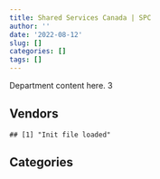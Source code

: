 ```yaml
---
title: Shared Services Canada | SPC
author: ''
date: '2022-08-12'
slug: []
categories: []
tags: []
---
```


<script src="/rmarkdown-libs/htmlwidgets/htmlwidgets.js"></script>
<link href="/rmarkdown-libs/datatables-css/datatables-crosstalk.css" rel="stylesheet" />
<script src="/rmarkdown-libs/datatables-binding/datatables.js"></script>
<script src="/rmarkdown-libs/jquery/jquery-3.6.0.min.js"></script>
<link href="/rmarkdown-libs/dt-core/css/jquery.dataTables.min.css" rel="stylesheet" />
<link href="/rmarkdown-libs/dt-core/css/jquery.dataTables.extra.css" rel="stylesheet" />
<script src="/rmarkdown-libs/dt-core/js/jquery.dataTables.min.js"></script>
<link href="/rmarkdown-libs/crosstalk/css/crosstalk.min.css" rel="stylesheet" />
<script src="/rmarkdown-libs/crosstalk/js/crosstalk.min.js"></script>
<script src="/rmarkdown-libs/htmlwidgets/htmlwidgets.js"></script>
<link href="/rmarkdown-libs/datatables-css/datatables-crosstalk.css" rel="stylesheet" />
<script src="/rmarkdown-libs/datatables-binding/datatables.js"></script>
<script src="/rmarkdown-libs/jquery/jquery-3.6.0.min.js"></script>
<link href="/rmarkdown-libs/dt-core/css/jquery.dataTables.min.css" rel="stylesheet" />
<link href="/rmarkdown-libs/dt-core/css/jquery.dataTables.extra.css" rel="stylesheet" />
<script src="/rmarkdown-libs/dt-core/js/jquery.dataTables.min.js"></script>
<link href="/rmarkdown-libs/crosstalk/css/crosstalk.min.css" rel="stylesheet" />
<script src="/rmarkdown-libs/crosstalk/js/crosstalk.min.js"></script>

Department content here. 3

## Vendors

    ## [1] "Init file loaded"

<div id="htmlwidget-1" style="width:100%;height:auto;" class="datatables html-widget"></div>
<script type="application/json" data-for="htmlwidget-1">{"x":{"filter":"none","vertical":false,"data":[["<a href=\"/vendors/1019837_ontario/\">1019837 ONTARIO<\/a>","<a href=\"/vendors/2keys/\">2KEYS<\/a>","<a href=\"/vendors/3d_datacomm/\">3D DATACOMM<\/a>","<a href=\"/vendors/4plan_consulting/\">4PLAN CONSULTING<\/a>","<a href=\"/vendors/529040_ontario_and_880382/\">529040 ONTARIO AND 880382<\/a>","<a href=\"/vendors/accenture/\">ACCENTURE<\/a>","<a href=\"/vendors/access_2_networks/\">ACCESS 2 NETWORKS<\/a>","<a href=\"/vendors/adga_group/\">ADGA GROUP<\/a>","<a href=\"/vendors/adobe/\">ADOBE<\/a>","<a href=\"/vendors/adrm_technology_consulting/\">ADRM TECHNOLOGY CONSULTING<\/a>","<a href=\"/vendors/advanced_business_interiors/\">ADVANCED BUSINESS INTERIORS<\/a>","<a href=\"/vendors/advanced_chippewa_technologies/\">ADVANCED CHIPPEWA TECHNOLOGIES<\/a>","<a href=\"/vendors/altis_human_resources/\">ALTIS HUMAN RESOURCES<\/a>","<a href=\"/vendors/amazon/\">AMAZON<\/a>","<a href=\"/vendors/anixter_canada/\">ANIXTER CANADA<\/a>","<a href=\"/vendors/applied_electonics/\">APPLIED ELECTONICS<\/a>","<a href=\"/vendors/apption/\">APPTION<\/a>","<a href=\"/vendors/ari_financial_services/\">ARI FINANCIAL SERVICES<\/a>","<a href=\"/vendors/artemp_personnel_services/\">ARTEMP PERSONNEL SERVICES<\/a>","<a href=\"/vendors/asokan_business_interiors/\">ASOKAN BUSINESS INTERIORS<\/a>","<a href=\"/vendors/atlantic_business_interiors/\">ATLANTIC BUSINESS INTERIORS<\/a>","<a href=\"/vendors/attachmate/\">ATTACHMATE<\/a>","<a href=\"/vendors/avi_spl_canada/\">AVI SPL CANADA<\/a>","<a href=\"/vendors/b_l_associates/\">B L ASSOCIATES<\/a>","<a href=\"/vendors/bdo_canada/\">BDO CANADA<\/a>","<a href=\"/vendors/bell_and_howell_canada/\">BELL AND HOWELL CANADA<\/a>","<a href=\"/vendors/bell_canada/\">BELL CANADA<\/a>","<a href=\"/vendors/black_mcdonald/\">BLACK MCDONALD<\/a>","<a href=\"/vendors/blackberry/\">BLACKBERRY<\/a>","<a href=\"/vendors/bmc_software_canada/\">BMC SOFTWARE CANADA<\/a>","<a href=\"/vendors/bp_m_government_im_it_consulting/\">BP M GOVERNMENT IM IT CONSULTING<\/a>","<a href=\"/vendors/bragg_communications/\">BRAGG COMMUNICATIONS<\/a>","<a href=\"/vendors/brookfield_global_integrated_solutions/\">BROOKFIELD GLOBAL INTEGRATED SOLUTIONS<\/a>","<a href=\"/vendors/cache_computer_consulting/\">CACHE COMPUTER CONSULTING<\/a>","<a href=\"/vendors/calian/\">CALIAN<\/a>","<a href=\"/vendors/canadian_corps_of_commissionaires/\">CANADIAN CORPS OF COMMISSIONAIRES<\/a>","<a href=\"/vendors/canon/\">CANON<\/a>","<a href=\"/vendors/carahsoft_technology/\">CARAHSOFT TECHNOLOGY<\/a>","<a href=\"/vendors/cbci_telecom/\">CBCI TELECOM<\/a>","<a href=\"/vendors/cdw_canada/\">CDW CANADA<\/a>","<a href=\"/vendors/cellebrite/\">CELLEBRITE<\/a>","<a href=\"/vendors/cgi/\">CGI<\/a>","<a href=\"/vendors/channel_management_international/\">CHANNEL MANAGEMENT INTERNATIONAL<\/a>","<a href=\"/vendors/charron_human_resources/\">CHARRON HUMAN RESOURCES<\/a>","<a href=\"/vendors/cistel_technology/\">CISTEL TECHNOLOGY<\/a>","<a href=\"/vendors/citrix/\">CITRIX<\/a>","<a href=\"/vendors/click_networks/\">CLICK NETWORKS<\/a>","<a href=\"/vendors/closereach/\">CLOSEREACH<\/a>","<a href=\"/vendors/cnw_group/\">CNW GROUP<\/a>","<a href=\"/vendors/co_ven/\">CO VEN<\/a>","<a href=\"/vendors/cofomo/\">COFOMO<\/a>","<a href=\"/vendors/combat_networks/\">COMBAT NETWORKS<\/a>","<a href=\"/vendors/commvault_systems/\">COMMVAULT SYSTEMS<\/a>","<a href=\"/vendors/compucom_canada/\">COMPUCOM CANADA<\/a>","<a href=\"/vendors/computer_associates_canada/\">COMPUTER ASSOCIATES CANADA<\/a>","<a href=\"/vendors/compuware_of_canada/\">COMPUWARE OF CANADA<\/a>","<a href=\"/vendors/conexsys/\">CONEXSYS<\/a>","<a href=\"/vendors/coradix_technology_consulting/\">CORADIX TECHNOLOGY CONSULTING<\/a>","<a href=\"/vendors/cossette_communications/\">COSSETTE COMMUNICATIONS<\/a>","<a href=\"/vendors/csdc_systems/\">CSDC SYSTEMS<\/a>","<a href=\"/vendors/cytelligence/\">CYTELLIGENCE<\/a>","<a href=\"/vendors/dalhousie_university/\">DALHOUSIE UNIVERSITY<\/a>","<a href=\"/vendors/dalian_enterprises/\">DALIAN ENTERPRISES<\/a>","<a href=\"/vendors/decisive_technologies/\">DECISIVE TECHNOLOGIES<\/a>","<a href=\"/vendors/dell_computer/\">DELL COMPUTER<\/a>","<a href=\"/vendors/deloitte_and_touche/\">DELOITTE AND TOUCHE<\/a>","<a href=\"/vendors/diligens/\">DILIGENS<\/a>","<a href=\"/vendors/dls_technology/\">DLS TECHNOLOGY<\/a>","<a href=\"/vendors/dnr_consulting_group/\">DNR CONSULTING GROUP<\/a>","<a href=\"/vendors/donna_cona/\">DONNA CONA<\/a>","<a href=\"/vendors/eagle_professional_resources/\">EAGLE PROFESSIONAL RESOURCES<\/a>","<a href=\"/vendors/eclipsys_solutions/\">ECLIPSYS SOLUTIONS<\/a>","<a href=\"/vendors/ecole_de_langues_abce/\">ECOLE DE LANGUES ABCE<\/a>","<a href=\"/vendors/ecole_de_langues_la_cite/\">ECOLE DE LANGUES LA CITE<\/a>","<a href=\"/vendors/emcon_services/\">EMCON SERVICES<\/a>","<a href=\"/vendors/empowered_networks/\">EMPOWERED NETWORKS<\/a>","<a href=\"/vendors/entrust/\">ENTRUST<\/a>","<a href=\"/vendors/environics_research_group/\">ENVIRONICS RESEARCH GROUP<\/a>","<a href=\"/vendors/ernst_young/\">ERNST YOUNG<\/a>","<a href=\"/vendors/etico/\">ETICO<\/a>","<a href=\"/vendors/excel_human_resources/\">EXCEL HUMAN RESOURCES<\/a>","<a href=\"/vendors/fast_forward_french/\">FAST FORWARD FRENCH<\/a>","<a href=\"/vendors/fast_track_staffing/\">FAST TRACK STAFFING<\/a>","<a href=\"/vendors/fca_canada/\">FCA CANADA<\/a>","<a href=\"/vendors/fmc_professionals/\">FMC PROFESSIONALS<\/a>","<a href=\"/vendors/ford_motor_company/\">FORD MOTOR COMPANY<\/a>","<a href=\"/vendors/forrester_research/\">FORRESTER RESEARCH<\/a>","<a href=\"/vendors/gartner/\">GARTNER<\/a>","<a href=\"/vendors/general_motors/\">GENERAL MOTORS<\/a>","<a href=\"/vendors/genesis_integration/\">GENESIS INTEGRATION<\/a>","<a href=\"/vendors/glasshouse_systems/\">GLASSHOUSE SYSTEMS<\/a>","<a href=\"/vendors/global_knowledge/\">GLOBAL KNOWLEDGE<\/a>","<a href=\"/vendors/global_upholstery/\">GLOBAL UPHOLSTERY<\/a>","<a href=\"/vendors/goss_gilroy/\">GOSS GILROY<\/a>","<a href=\"/vendors/grand_toy/\">GRAND TOY<\/a>","<a href=\"/vendors/graybridge_international_consulting/\">GRAYBRIDGE INTERNATIONAL CONSULTING<\/a>","<a href=\"/vendors/haworth/\">HAWORTH<\/a>","<a href=\"/vendors/hewlett_packard/\">HEWLETT PACKARD<\/a>","<a href=\"/vendors/hitachi_data_systems/\">HITACHI DATA SYSTEMS<\/a>","<a href=\"/vendors/horizant/\">HORIZANT<\/a>","<a href=\"/vendors/hubspoke/\">HUBSPOKE<\/a>","<a href=\"/vendors/hypertec/\">HYPERTEC<\/a>","<a href=\"/vendors/i4c_information_technology/\">I4C INFORMATION TECHNOLOGY<\/a>","<a href=\"/vendors/ibiska_telecom/\">IBISKA TELECOM<\/a>","<a href=\"/vendors/ibm_canada/\">IBM CANADA<\/a>","<a href=\"/vendors/iceberg_networks/\">ICEBERG NETWORKS<\/a>","<a href=\"/vendors/ifathom/\">IFATHOM<\/a>","<a href=\"/vendors/info_tech_research_group/\">INFO TECH RESEARCH GROUP<\/a>","<a href=\"/vendors/inland_audio_visual/\">INLAND AUDIO VISUAL<\/a>","<a href=\"/vendors/inmarsat_solutions/\">INMARSAT SOLUTIONS<\/a>","<a href=\"/vendors/insa/\">INSA<\/a>","<a href=\"/vendors/integra_networks/\">INTEGRA NETWORKS<\/a>","<a href=\"/vendors/interactive_audio_visual/\">INTERACTIVE AUDIO VISUAL<\/a>","<a href=\"/vendors/international_safety_research/\">INTERNATIONAL SAFETY RESEARCH<\/a>","<a href=\"/vendors/ipsos/\">IPSOS<\/a>","<a href=\"/vendors/ipss/\">IPSS<\/a>","<a href=\"/vendors/iron_mountain/\">IRON MOUNTAIN<\/a>","<a href=\"/vendors/itex/\">ITEX<\/a>","<a href=\"/vendors/keydata_associates/\">KEYDATA ASSOCIATES<\/a>","<a href=\"/vendors/konica_minolta_business_solutions/\">KONICA MINOLTA BUSINESS SOLUTIONS<\/a>","<a href=\"/vendors/kpmg/\">KPMG<\/a>","<a href=\"/vendors/kyndryl_canada/\">KYNDRYL CANADA<\/a>","<a href=\"/vendors/l3harris/\">L3HARRIS<\/a>","<a href=\"/vendors/language_research_development_group/\">LANGUAGE RESEARCH DEVELOPMENT GROUP<\/a>","<a href=\"/vendors/lannick_contract_solutions/\">LANNICK CONTRACT SOLUTIONS<\/a>","<a href=\"/vendors/laurentian_technologies/\">LAURENTIAN TECHNOLOGIES<\/a>","<a href=\"/vendors/le_corps_canadien_des/\">LE CORPS CANADIEN DES<\/a>","<a href=\"/vendors/lumina_it/\">LUMINA IT<\/a>","<a href=\"/vendors/manpower_services_canada/\">MANPOWER SERVICES CANADA<\/a>","<a href=\"/vendors/maplesoft_consulting/\">MAPLESOFT CONSULTING<\/a>","<a href=\"/vendors/maxsys_staffing_and_consulting/\">MAXSYS STAFFING AND CONSULTING<\/a>","<a href=\"/vendors/mcafee_international/\">MCAFEE INTERNATIONAL<\/a>","<a href=\"/vendors/mdos_consulting/\">MDOS CONSULTING<\/a>","<a href=\"/vendors/media_q/\">MEDIA Q<\/a>","<a href=\"/vendors/messa_computing/\">MESSA COMPUTING<\/a>","<a href=\"/vendors/metocean_telematics/\">METOCEAN TELEMATICS<\/a>","<a href=\"/vendors/michael_wager_consulting/\">MICHAEL WAGER CONSULTING<\/a>","<a href=\"/vendors/micro_focus_canada/\">MICRO FOCUS CANADA<\/a>","<a href=\"/vendors/microsoft_canada/\">MICROSOFT CANADA<\/a>","<a href=\"/vendors/mindwire_systems/\">MINDWIRE SYSTEMS<\/a>","<a href=\"/vendors/mishkumi_technologies/\">MISHKUMI TECHNOLOGIES<\/a>","<a href=\"/vendors/mnp/\">MNP<\/a>","<a href=\"/vendors/modis_canada/\">MODIS CANADA<\/a>","<a href=\"/vendors/moore_canada/\">MOORE CANADA<\/a>","<a href=\"/vendors/mts_allstream/\">MTS ALLSTREAM<\/a>","<a href=\"/vendors/nattiq/\">NATTIQ<\/a>","<a href=\"/vendors/nav_canada/\">NAV CANADA<\/a>","<a href=\"/vendors/navpoint_consulting_group/\">NAVPOINT CONSULTING GROUP<\/a>","<a href=\"/vendors/newfound_recruiting/\">NEWFOUND RECRUITING<\/a>","<a href=\"/vendors/nisha_techonologies/\">NISHA TECHONOLOGIES<\/a>","<a href=\"/vendors/nissan_canada/\">NISSAN CANADA<\/a>","<a href=\"/vendors/nitam_solutions/\">NITAM SOLUTIONS<\/a>","<a href=\"/vendors/nortac_defence/\">NORTAC DEFENCE<\/a>","<a href=\"/vendors/northwestel/\">NORTHWESTEL<\/a>","<a href=\"/vendors/nova_networks/\">NOVA NETWORKS<\/a>","<a href=\"/vendors/onx_enterprise_solutions/\">ONX ENTERPRISE SOLUTIONS<\/a>","<a href=\"/vendors/openframe_technologies/\">OPENFRAME TECHNOLOGIES<\/a>","<a href=\"/vendors/opentext/\">OPENTEXT<\/a>","<a href=\"/vendors/oproma/\">OPROMA<\/a>","<a href=\"/vendors/optiv_canada_federal/\">OPTIV CANADA FEDERAL<\/a>","<a href=\"/vendors/oracle_canada/\">ORACLE CANADA<\/a>","<a href=\"/vendors/orangutech/\">ORANGUTECH<\/a>","<a href=\"/vendors/phaselock_systems_international/\">PHASELOCK SYSTEMS INTERNATIONAL<\/a>","<a href=\"/vendors/pitney_bowes/\">PITNEY BOWES<\/a>","<a href=\"/vendors/pleiad_canada/\">PLEIAD CANADA<\/a>","<a href=\"/vendors/portage_personnel/\">PORTAGE PERSONNEL<\/a>","<a href=\"/vendors/postmedia_network/\">POSTMEDIA NETWORK<\/a>","<a href=\"/vendors/pragmatic_conferencing/\">PRAGMATIC CONFERENCING<\/a>","<a href=\"/vendors/pricewaterhouse_coopers/\">PRICEWATERHOUSE COOPERS<\/a>","<a href=\"/vendors/printers_plus/\">PRINTERS PLUS<\/a>","<a href=\"/vendors/prologic_systems/\">PROLOGIC SYSTEMS<\/a>","<a href=\"/vendors/promaxis/\">PROMAXIS<\/a>","<a href=\"/vendors/prosci_canada/\">PROSCI CANADA<\/a>","<a href=\"/vendors/protak_consulting_group/\">PROTAK CONSULTING GROUP<\/a>","<a href=\"/vendors/purelogic/\">PURELOGIC<\/a>","<a href=\"/vendors/purespirit_solutions/\">PURESPIRIT SOLUTIONS<\/a>","<a href=\"/vendors/qmr/\">QMR<\/a>","<a href=\"/vendors/quantum_management_services/\">QUANTUM MANAGEMENT SERVICES<\/a>","<a href=\"/vendors/quintet_consulting/\">QUINTET CONSULTING<\/a>","<a href=\"/vendors/r_e_gilmore_investments/\">R E GILMORE INVESTMENTS<\/a>","<a href=\"/vendors/r2i/\">R2I<\/a>","<a href=\"/vendors/randstad/\">RANDSTAD<\/a>","<a href=\"/vendors/raymond_chabot_grant_thornton/\">RAYMOND CHABOT GRANT THORNTON<\/a>","<a href=\"/vendors/rogers/\">ROGERS<\/a>","<a href=\"/vendors/salesforce_canada/\">SALESFORCE CANADA<\/a>","<a href=\"/vendors/sap/\">SAP<\/a>","<a href=\"/vendors/sas_institute/\">SAS INSTITUTE<\/a>","<a href=\"/vendors/sasktel/\">SASKTEL<\/a>","<a href=\"/vendors/scalar_decisions/\">SCALAR DECISIONS<\/a>","<a href=\"/vendors/securekey_technologies/\">SECUREKEY TECHNOLOGIES<\/a>","<a href=\"/vendors/sensus_communication_solutions/\">SENSUS COMMUNICATION SOLUTIONS<\/a>","<a href=\"/vendors/shaw_cable/\">SHAW CABLE<\/a>","<a href=\"/vendors/shi_canada/\">SHI CANADA<\/a>","<a href=\"/vendors/si_systems/\">SI SYSTEMS<\/a>","<a href=\"/vendors/sierra_systems_group/\">SIERRA SYSTEMS GROUP<\/a>","<a href=\"/vendors/simex_defence/\">SIMEX DEFENCE<\/a>","<a href=\"/vendors/simplex_grinnell/\">SIMPLEX GRINNELL<\/a>","<a href=\"/vendors/softchoice/\">SOFTCHOICE<\/a>","<a href=\"/vendors/sra_staffing_solutions/\">SRA STAFFING SOLUTIONS<\/a>","<a href=\"/vendors/stoneworks_technologies/\">STONEWORKS TECHNOLOGIES<\/a>","<a href=\"/vendors/subaru_canada/\">SUBARU CANADA<\/a>","<a href=\"/vendors/synersolutions_technologies/\">SYNERSOLUTIONS TECHNOLOGIES<\/a>","<a href=\"/vendors/systematix_solutions/\">SYSTEMATIX SOLUTIONS<\/a>","<a href=\"/vendors/systemscope/\">SYSTEMSCOPE<\/a>","<a href=\"/vendors/tecsis/\">TECSIS<\/a>","<a href=\"/vendors/teknion/\">TEKNION<\/a>","<a href=\"/vendors/teksystems_canada/\">TEKSYSTEMS CANADA<\/a>","<a href=\"/vendors/telecom_computer_services/\">TELECOM COMPUTER SERVICES<\/a>","<a href=\"/vendors/telesat/\">TELESAT<\/a>","<a href=\"/vendors/telus_canada/\">TELUS CANADA<\/a>","<a href=\"/vendors/teramach_technologies/\">TERAMACH TECHNOLOGIES<\/a>","<a href=\"/vendors/tes_contract_services/\">TES CONTRACT SERVICES<\/a>","<a href=\"/vendors/testforce_systems/\">TESTFORCE SYSTEMS<\/a>","<a href=\"/vendors/thales/\">THALES<\/a>","<a href=\"/vendors/the_aim_group/\">THE AIM GROUP<\/a>","<a href=\"/vendors/the_it_broker/\">THE IT BROKER<\/a>","<a href=\"/vendors/the_ktl_group/\">THE KTL GROUP<\/a>","<a href=\"/vendors/the_mathworks/\">THE MATHWORKS<\/a>","<a href=\"/vendors/the_right_door_consulting/\">THE RIGHT DOOR CONSULTING<\/a>","<a href=\"/vendors/thomas_schmidt/\">THOMAS SCHMIDT<\/a>","<a href=\"/vendors/tiree/\">TIREE<\/a>","<a href=\"/vendors/toshiba_canada/\">TOSHIBA CANADA<\/a>","<a href=\"/vendors/totem_offisource/\">TOTEM OFFISOURCE<\/a>","<a href=\"/vendors/toyota_canada/\">TOYOTA CANADA<\/a>","<a href=\"/vendors/tpg_technology_consultants/\">TPG TECHNOLOGY CONSULTANTS<\/a>","<a href=\"/vendors/track24_canada/\">TRACK24 CANADA<\/a>","<a href=\"/vendors/transpolar_technology/\">TRANSPOLAR TECHNOLOGY<\/a>","<a href=\"/vendors/trm_technologies/\">TRM TECHNOLOGIES<\/a>","<a href=\"/vendors/tundra_technical_solutions/\">TUNDRA TECHNICAL SOLUTIONS<\/a>","<a href=\"/vendors/turtle_island_staffing/\">TURTLE ISLAND STAFFING<\/a>","<a href=\"/vendors/unisoft_international/\">UNISOFT INTERNATIONAL<\/a>","<a href=\"/vendors/unisys_canada/\">UNISYS CANADA<\/a>","<a href=\"/vendors/united_rentals_of_canada/\">UNITED RENTALS OF CANADA<\/a>","<a href=\"/vendors/university_of_new_brunswick/\">UNIVERSITY OF NEW BRUNSWICK<\/a>","<a href=\"/vendors/valcom_consulting/\">VALCOM CONSULTING<\/a>","<a href=\"/vendors/veritaaq_technology_house/\">VERITAAQ TECHNOLOGY HOUSE<\/a>","<a href=\"/vendors/veritas_technologies/\">VERITAS TECHNOLOGIES<\/a>","<a href=\"/vendors/vmware/\">VMWARE<\/a>","<a href=\"/vendors/westbury_national_show_systems/\">WESTBURY NATIONAL SHOW SYSTEMS<\/a>","<a href=\"/vendors/wolters_kluwer/\">WOLTERS KLUWER<\/a>","<a href=\"/vendors/workdynamics_technologies/\">WORKDYNAMICS TECHNOLOGIES<\/a>","<a href=\"/vendors/xerox/\">XEROX<\/a>","<a href=\"/vendors/zayo_canada/\">ZAYO CANADA<\/a>","<a href=\"/vendors/zycom/\">ZYCOM<\/a>"],["$    187,716.31","$ 10,025,148.30","$     86,917.80",null,"$    192,476.19",null,"$  2,188,013.17","$  5,771,787.96","$  1,672,299.14","$  4,858,808.45","$    170,270.06","$  7,372,130.12","$    174,923.31",null,"$    174,050.37","$    186,332.92",null,"$        110.26","$          0.00","$     54,843.03",null,"$    264,715.13","$  1,616,921.14","$  1,500,286.03","$     13,438.91","$  1,904,138.04","$304,375,307.14",null,"$  4,638,623.70","$  3,356,602.09","$    262,675.51","$  2,234,837.59",null,null,"$    552,232.59","$  3,191,175.24","$    955,365.99","$  4,313,987.30","$  3,850,654.67","$  2,109,875.07","$    924,620.64","$  4,982,617.92","$    232,696.89",null,"$    375,723.24","$  3,676,498.56","$  8,778,082.83","$    159,652.74","$      4,368.07",null,"$  2,448,993.46","$  9,680,859.81","$  5,421,483.28","$ 17,417,512.62","$ 25,648,807.65","$  1,841,903.86","$  8,012,598.61","$    563,970.12","$     31,693.02","$     33,808.32","$  2,910,136.99",null,"$  1,028,150.35","$ 12,631,083.60","$ 13,657,648.86","$  1,025,412.19","$  1,300,709.97","$     67,610.92","$ 12,431,497.59","$  1,576,696.48",null,"$  9,758,505.51","$    166,977.51",null,"$     61,020.00","$  1,856,628.47","$  4,699,197.99","$     29,816.85","$     24,860.00","$  1,852,502.77","$    604,998.73","$    182,171.42","$     79,575.66","$    477,559.27","$    660,968.60",null,"$    106,145.54","$  3,202,300.54","$    296,930.57","$    301,682.40","$  1,311,504.89","$    596,104.37","$     28,722.76","$     14,690.00",null,null,null,"$ 16,184,058.48","$ 13,352,102.73","$     68,333.11","$     22,995.00","$     47,033.86",null,"$ 13,104,679.17","$262,086,933.97","$    199,697.64",null,"$     38,688.99",null,"$ 23,000,523.95","$ 12,941,402.96","$  1,198,714.17","$     34,708.16","$    207,812.52","$    148,241.88","$ 10,535,266.33","$    326,244.38","$ 25,676,661.08",null,"$     80,229.75",null,"$  1,189,623.32","$    148,036.41","$  1,852,304.64",null,"$     90,802.61","$    563,265.56","$    104,281.34","$     17,535.40","$ 18,961,641.16","$    806,796.83","$  5,581,358.08","$    338,582.45","$     28,250.00","$    392,754.98","$  4,839,608.70","$    630,042.11","$  8,068,408.92","$ 97,871,568.83","$    500,003.55","$      1,076.69","$    301,792.41","$  4,839,664.99","$    346,902.21","$  4,683,492.08",null,"$     26,291.33","$    381,135.84",null,"$  1,039,836.53","$    656,203.13",null,"$  4,194,194.97","$  4,205,428.47","$     30,437.75","$ 16,068,158.75",null,null,null,"$     52,468.98","$ 10,331,364.16","$    132,746.75","$     90,238.68","$     61,571.37","$     48,326.70","$    136,764.21","$     68,027.73","$  3,720,419.69","$ 12,465,958.19","$     15,497.75","$    119,735.16","$    139,212.71","$    150,502.44","$    806,654.84","$  1,617,447.98","$     72,269.65","$    207,799.47","$  2,216,102.62","$     33,561.00",null,null,"$    691,339.03","$    168,548.09","$ 70,484,144.75",null,"$    348,626.23","$  1,851,502.64","$  4,246,354.76","$    396,432.93","$  4,403,932.33","$     28,452.93","$    523,370.93","$    524,171.49","$  9,282,300.11","$    276,739.26","$     17,372.46","$    214,557.40","$  1,733,376.67","$     52,226.50","$ 17,310,685.56",null,null,null,null,null,null,"$ 16,917,561.62","$  9,080,687.54","$ 16,318,695.96","$ 96,326,049.56","$ 24,372,030.47","$ 16,347,784.33","$     11,409.13","$    281,563.06","$  1,649,774.74","$    641,386.25","$  1,015,610.33",null,"$    169,876.94",null,"$  1,084,556.60","$  1,310,214.78",null,"$      7,314.50","$ 11,807,083.68","$  2,807,582.38","$  7,378,124.27","$  3,674,673.21","$    184,909.97","$      3,717.93","$  1,243,824.76","$ 13,353,878.02",null,"$     74,212.87","$    319,905.06","$ 10,271,168.54","$  3,219,192.20","$ 20,016,340.26",null,"$     13,797.00","$     47,906.76","$  1,541,471.44","$ 32,020,604.78","$  1,423,749.94"],["$    206,480.07","$ 23,044,841.14","$    355,116.65","$      9,325.89","$      7,720.60","$     24,634.00","$  4,124,009.08","$ 13,469,600.77","$    749,190.01","$  6,515,079.46","$    548,802.19","$  8,432,736.30","$    346,398.36",null,"$     83,683.81","$    683,638.36",null,null,"$          0.00","$    348,496.91","$     12,920.25","$    457,353.41","$  1,312,576.90","$  1,500,286.03","$    854,691.60","$  1,962,773.07","$350,745,453.49",null,"$  2,805,409.13","$  7,394,756.31","$    629,921.75","$  2,234,837.59",null,"$     49,330.03","$  8,877,613.69","$  3,765,014.53","$  1,152,397.93","$  3,472,992.85","$  6,202,125.04","$  4,315,412.75","$    974,749.79","$  4,184,275.59","$    638,888.64",null,"$     97,051.49","$  3,631,518.71","$  6,910,280.37","$  1,060,622.32","$      6,931.93","$    921,015.01","$  4,273,825.45","$ 10,015,218.15","$  2,929,434.56","$ 16,846,587.28","$ 29,535,466.72","$  2,122,392.86","$  7,057,598.99","$  1,060,586.38","$     85,668.20","$     98,659.32","$  5,650,000.00",null,"$  1,024,995.31","$ 12,042,727.09","$  7,151,916.73","$    815,336.03","$  1,342,859.88","$    291,101.60","$  5,576,205.80","$  3,612,803.27",null,"$ 10,347,126.15","$    163,144.07",null,null,"$  4,498,636.88","$  5,719,818.91","$     83,945.90",null,"$  1,097,079.59","$    503,521.69","$    119,968.80","$     49,268.00","$    312,094.46",null,"$      4,379.78","$     71,592.10","$  3,297,563.30",null,"$    277,053.49","$  1,410,415.46","$  1,156,642.68",null,null,"$    301,688.93",null,null,"$ 10,003,896.09","$  3,214,140.27","$     35,019.49",null,"$  1,423,936.45","$     86,046.12","$ 24,090,548.03","$311,852,781.28","$  1,367,746.62",null,"$     56,701.42","$    452,681.74","$ 22,975,170.75","$ 14,386,886.94","$  1,101,343.33","$     25,561.26",null,null,"$ 11,551,663.32","$    215,905.36","$ 21,372,497.64","$  1,455,571.28","$      3,647.34","$  1,375,479.55","$  4,655,873.68",null,"$  2,024,269.81","$    174,777.20","$    932,771.33",null,"$     17,239.74",null,"$ 23,355,762.34","$      6,580.73","$  1,731,180.36","$  1,438,641.56",null,null,"$  4,825,009.55","$    556,659.09","$  8,275,829.82","$104,395,361.52","$    239,464.76","$    277,023.27","$    217,480.71","$  6,611,085.94","$    346,902.21","$  5,563,575.91","$     15,785.52","$     68,433.93","$  2,467,458.81",null,"$  6,656,304.59","$    703,508.93",null,"$  4,194,194.97","$  4,450,446.30","$      8,386.79","$  2,405,037.50",null,null,null,"$  2,091,428.75","$ 10,433,187.24",null,"$     31,262.93","$     47,500.51","$     20,556.22","$    135,446.98","$     79,329.46","$  3,720,419.69","$ 15,090,610.73","$     61,119.13",null,"$     16,592.67","$     75,073.81","$  4,778,050.27","$  5,688,969.64","$    648,516.57","$    132,937.48","$     48,865.61",null,null,null,"$    700,259.44","$    168,548.09","$ 51,189,456.92",null,"$    371,624.38","$  2,033,494.91","$  4,298,360.19","$    486,574.29","$  4,403,932.33","$    560,200.70","$  1,118,179.74","$    836,400.47","$  9,077,378.26","$    142,521.25",null,"$    296,186.21","$  1,740,850.27",null,"$  6,316,898.53",null,null,"$     60,345.56",null,"$     24,995.60","$    152,233.35","$ 32,803,204.58","$  3,395,541.70","$ 16,193,198.67","$ 96,061,452.71","$ 23,095,330.89","$  9,889,165.37","$    721,127.18","$    768,541.30","$  1,761,347.69","$    181,849.78","$  3,422,135.45","$     95,900.05","$    185,114.96","$    281,808.38","$  1,034,357.37","$    314,282.16",null,"$      7,314.50","$ 19,470,261.12","$  2,701,195.52","$  3,967,724.10","$    294,988.57","$    235,986.50",null,"$  1,243,824.76","$ 13,118,027.17",null,"$     74,212.87","$    435,506.63","$ 11,478,397.97","$  2,588,666.20","$  9,377,601.57","$     22,265.14",null,"$      7,240.40","$  3,455,692.47","$ 31,243,417.15","$  1,618,297.19"],["$     22,621.92","$ 37,660,485.93","$    121,505.38",null,"$  4,276,982.03",null,"$  1,145,700.94","$  7,574,388.27",null,"$  7,450,274.10","$    372,632.31","$  3,841,243.32","$    437,523.42","$    275,000.00","$    184,133.95","$    802,353.17","$    165,883.24",null,"$      5,873.62","$    310,059.75",null,"$    513,356.36","$  1,039,370.70","$  1,504,396.41","$    871,268.97","$  1,123,046.40","$330,751,107.38","$     23,342.33","$  4,666,255.82","$ 16,996,790.66","$  2,181,049.56","$  2,241,514.85","$      1,523.59","$     51,522.47","$ 11,971,113.44","$  4,004,011.34","$  1,202,226.48","$ 11,516,948.55","$  6,387,348.87","$ 10,213,427.82","$  1,411,328.52","$  6,711,662.38","$    282,537.80",null,"$    124,656.43","$  3,419,096.87","$ 13,709,666.43","$    881,063.64",null,"$  3,178,624.99","$  4,287,211.90","$  8,851,342.72","$  4,005,657.67","$  5,614,412.30","$ 29,599,560.11","$  2,913,628.01","$    485,998.99","$    510,815.82",null,"$     43,363.16","$  2,739,863.01","$      6,293.91","$  1,330,352.54","$ 16,704,056.37","$  7,949,114.83","$  3,169,155.00","$  1,466,097.35","$    515,726.90","$    267,068.55","$  3,271,508.38","$  6,027,297.02","$  6,877,034.44","$    340,125.35","$      9,521.08",null,"$  4,043,327.43","$  2,856,775.25",null,"$    123,121.41","$  1,088,460.62","$    542,840.70","$     92,038.26","$     83,216.73","$     72,406.22",null,"$    209,711.90","$    428,442.04","$  6,383,628.21","$    262,680.93","$  1,781,998.80","$  4,243,985.24","$  1,839,580.84","$     16,072.00",null,"$     27,572.87","$     30,364.24","$     24,998.93","$ 10,941,568.33","$  7,142,662.29","$     67,971.50",null,"$    385,927.59","$    214,237.27","$ 28,401,829.75","$270,909,512.18","$    784,097.29","$     36,698.45","$     69,230.22","$    171,227.93","$ 23,038,116.42","$ 26,728,585.15","$    367,629.76","$     24,841.20",null,null,"$ 10,431,222.50","$     65,115.69","$ 11,448,962.54","$  2,561,245.62","$      9,934.24","$  7,627,659.32","$  8,334,013.28",null,"$  2,030,250.00","$    262,529.24","$  1,709,928.28",null,"$     65,733.56",null,"$ 26,780,827.77","$      8,554.29",null,"$  1,670,151.40",null,"$     32,996.00","$  4,838,228.76","$    634,033.56","$  8,292,892.78","$162,894,497.16","$    256,677.19","$      6,711.50","$     78,671.80","$  6,585,424.52","$    347,852.63","$  8,387,424.93","$     61,137.55","$     42,607.40","$    281,127.54",null,"$    496,440.91","$    141,502.52","$     16,104.76","$  4,205,685.92","$  4,452,089.29","$     36,622.69","$  5,157,511.85","$     62,091.34","$    199,795.51","$     24,385.83","$  5,923,117.08","$ 11,503,497.69","$    107,209.75","$     88,950.30","$     47,630.65",null,"$    198,668.42","$     79,709.20","$  3,730,612.62","$ 15,343,502.78","$     22,130.39",null,"$     14,366.10","$     60,861.80","$ 10,158,950.01","$    576,329.97","$    838,266.27","$    182,866.10",null,null,null,"$    745,306.73","$    674,221.72","$     98,819.97","$ 27,148,210.79",null,"$  3,351,236.43","$  1,990,088.80","$  4,277,236.75","$    179,819.44","$  4,415,997.90","$    226,556.28","$  1,121,243.24","$    599,040.19","$  2,990,156.95","$    142,521.25",null,"$    349,504.23","$  2,612,547.68","$    215,218.67","$ 12,275,358.97","$    201,512.59","$      4,932.79","$     54,260.47","$     24,747.00",null,"$    176,441.80","$ 32,716,019.75","$  6,088,252.31","$ 21,351,179.71","$ 91,119,392.17","$ 32,996,231.27","$ 14,852,605.66","$    241,211.46","$     60,318.02","$  1,611,819.65","$    898,751.90","$    839,635.01","$     66,356.90","$    120,314.46","$    403,278.57","$  1,071,220.27",null,"$     12,163.44","$      7,334.54","$ 20,516,665.21","$  2,708,596.06","$  3,415,995.29","$    185,573.44","$    236,633.04",null,"$  1,247,232.50","$ 13,075,422.34","$    111,324.14","$     58,438.18","$    436,699.80","$  6,733,606.56","$  2,595,758.44","$  9,483,211.88","$     44,530.28","$     13,560.00","$      8,728.99","$  3,027,200.17","$ 30,165,375.01","$  1,804,588.47"],["$     44,153.12","$ 38,504,560.49","$     30,246.64",null,"$  4,143,628.29",null,"$    913,635.18","$  7,525,773.20",null,"$  4,887,101.75","$  1,219,755.57","$ 16,121,424.38","$    690,423.44","$    242,577.05","$    414,763.85","$     95,322.61","$     63,732.76",null,"$     34,122.96","$    189,720.08",null,"$    714,726.79","$    935,976.67","$  2,908,141.13","$    868,888.46","$  1,481,045.71","$323,775,724.86",null,"$  7,240,080.99","$ 22,307,890.51","$  2,062,301.80","$  2,240,969.74","$     23,823.41",null,"$ 11,772,521.29","$  4,010,854.70","$  1,053,820.14","$ 12,146,126.11","$  1,966,819.88","$  8,061,019.39","$  1,931,210.00","$  7,184,090.34","$    830,497.86","$     43,368.61","$     45,502.36","$ 12,574,462.83","$ 32,252,106.85","$    380,205.00",null,null,"$  2,917,634.99","$  5,214,957.56","$  4,002,921.19","$ 12,682,135.86","$ 29,518,687.00","$  2,470,595.28","$     51,001.96","$    209,188.54",null,"$     36,769.07",null,"$      6,276.71","$  2,745,424.14","$ 21,708,368.37","$ 10,156,702.49","$  4,641,779.63","$    773,468.69","$    913,362.62","$    712,885.04","$  1,926,323.55","$  6,200,162.50","$  9,285,212.01","$    121,284.99","$      8,413.97",null,"$  4,093,300.76","$  4,723,623.47",null,"$    393,684.85","$    643,174.70","$    169,579.64","$    225,963.18","$     83,840.92","$     35,638.95",null,null,"$    100,908.74","$  8,320,856.94",null,"$     33,144.33","$  4,617,405.80","$     49,191.86",null,"$     23,461.63","$     49,253.43","$    241,249.80",null,"$ 15,023,344.76","$ 15,154,538.25","$    133,724.47",null,"$    231,580.13","$    213,651.93","$ 18,568,287.59","$294,072,206.44","$  1,005,508.59","$        800.29","$    111,147.35",null,"$ 22,975,170.75","$ 40,979,113.22","$    683,493.17","$      5,097.96",null,null,"$  7,290,314.53","$    176,187.57","$ 14,507,653.65","$  2,554,247.68","$     13,456.00","$  7,606,818.72","$  9,697,900.39",null,"$  2,150,380.92",null,"$  2,457,292.19",null,"$     51,270.98",null,"$ 20,926,663.65","$     33,761.26",null,"$  2,088,850.75","$     10,000.00",null,"$  7,189,727.33","$    906,789.47","$ 10,134,628.44","$174,490,675.86","$     53,624.86",null,"$    528,891.04","$  1,685,465.23","$    346,902.21","$  7,287,581.63",null,null,null,"$    363,297.58","$    557,443.12",null,null,"$  5,760,544.47","$  5,060,503.24","$     29,930.55","$  9,272,007.54","$      5,143.66","$    168,304.24","$    369,074.09","$  5,009,133.35","$ 10,173,041.69","$    568,205.33","$     57,135.24","$     19,911.17","$        711.07","$    118,815.24","$     59,275.60",null,"$ 12,501,432.51","$     20,262.82",null,"$     25,633.64","$    452,905.13","$  9,716,747.73","$  1,537,263.41","$    970,718.94","$    211,512.67",null,null,"$     43,951.80","$  3,592,582.85","$    619,933.30","$     39,324.00","$ 27,096,059.78","$  2,174,090.08","$  1,820,411.17","$  1,923,009.78","$  4,265,550.31","$     56,885.51","$  4,495,880.28","$     53,487.05","$  1,118,179.74","$    353,208.95","$    543,483.86","$    146,797.17",null,"$    348,549.30","$  1,568,593.94",null,"$ 18,662,457.87",null,"$     64,302.45","$     29,079.84","$     37,290.00",null,"$    341,569.48","$ 23,442,264.75","$  7,093,937.82","$ 25,001,311.09","$ 84,956,416.53","$ 46,795,644.88","$  9,151,659.98","$    191,971.33",null,"$  2,069,697.16","$  1,504,578.73","$    548,758.28","$     74,156.99","$    142,171.38","$    281,435.95",null,null,null,"$      7,314.50","$ 15,464,232.40",null,"$  3,249,720.17","$     80,099.07","$     51,076.53","$     62,868.00","$  2,599,475.64","$ 13,039,697.15","$    487,943.11","$      8,848.94","$    218,349.90","$  4,807,866.62","$  2,588,666.20","$ 33,398,312.79","$     11,327.14",null,"$     13,370.38","$  1,898,355.33","$ 12,290,089.52","$  2,229,900.91"]],"container":"<table class=\"display\">\n  <thead>\n    <tr>\n      <th>Vendor<\/th>\n      <th>2017-2018<\/th>\n      <th>2018-2019<\/th>\n      <th>2019-2020<\/th>\n      <th>2020-2021<\/th>\n    <\/tr>\n  <\/thead>\n<\/table>","options":{"order":[[4,"desc"]],"pageLength":10,"autoWidth":true,"columnDefs":[],"orderClasses":false}},"evals":[],"jsHooks":[]}</script>

## Categories

<div id="htmlwidget-2" style="width:100%;height:auto;" class="datatables html-widget"></div>
<script type="application/json" data-for="htmlwidget-2">{"x":{"filter":"none","vertical":false,"data":[["<a href=\"/categories/1_facilities_and_construction/\">1_facilities_and_construction<\/a>","<a href=\"/categories/10_office_management/\">10_office_management<\/a>","<a href=\"/categories/2_professional_services/\">2_professional_services<\/a>","<a href=\"/categories/3_information_technology/\">3_information_technology<\/a>","<a href=\"/categories/4_medical/\">4_medical<\/a>","<a href=\"/categories/5_transportation_and_logistics/\">5_transportation_and_logistics<\/a>","<a href=\"/categories/6_industrial_products_and_services/\">6_industrial_products_and_services<\/a>","<a href=\"/categories/7_travel/\">7_travel<\/a>","<a href=\"/categories/8_security_and_protection/\">8_security_and_protection<\/a>","<a href=\"/categories/9_human_capital/\">9_human_capital<\/a>",null],["$   35,225,523.03","$    2,183,241.46","$   48,608,413.96","$1,463,930,704.98","$       62,408.76","$    2,604,416.76","$   43,297,220.83","$       92,589.92","$    4,710,492.44","$   11,165,524.02","$      654,286.17"],["$   34,807,416.15","$    4,178,443.13","$   60,211,048.53","$1,537,138,816.65","$       49,369.04","$    1,645,149.46","$   43,745,394.09","$      324,959.34","$    4,431,976.88","$   14,801,897.36","$      405,049.89"],["$   34,900,123.92","$    4,056,747.44","$  105,859,191.53","$1,520,748,021.30","$       52,436.64","$    1,656,379.76","$   44,815,489.15",null,"$    4,557,942.46","$   43,479,339.71",null],["$   38,083,757.43","$    3,845,555.95","$  129,969,287.03","$1,605,013,939.52","$        8,739.44","$      246,645.22","$   44,315,725.57",null,"$    5,917,587.51","$   45,834,440.04","$      173,448.06"]],"container":"<table class=\"display\">\n  <thead>\n    <tr>\n      <th>Category<\/th>\n      <th>2017-2018<\/th>\n      <th>2018-2019<\/th>\n      <th>2019-2020<\/th>\n      <th>2020-2021<\/th>\n    <\/tr>\n  <\/thead>\n<\/table>","options":{"order":[[4,"desc"]],"pageLength":20,"autoWidth":true,"columnDefs":[],"orderClasses":false,"lengthMenu":[10,20,25,50,100]}},"evals":[],"jsHooks":[]}</script>
